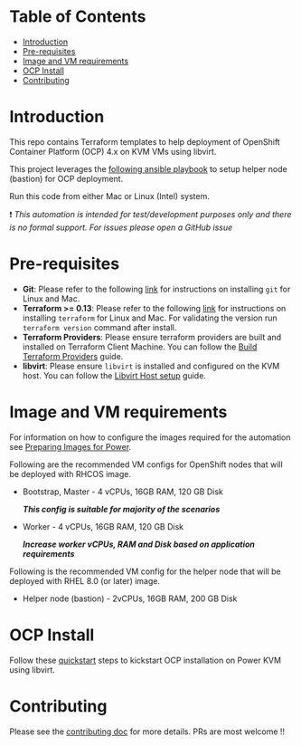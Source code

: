 # **Table of Contents**

- [Introduction](#introduction)
- [Pre-requisites](#pre-requisites)
- [Image and VM requirements](#image-and-vm-requirements)
- [OCP Install](#ocp-install)
- [Contributing](#contributing)


# Introduction
This repo contains Terraform templates to help deployment of OpenShift Container Platform (OCP) 4.x on KVM VMs using
libvirt.

This project leverages the [following ansible playbook](https://github.com/RedHatOfficial/ocp4-helpernode) to setup
helper node (bastion) for OCP deployment.

Run this code from either Mac or Linux (Intel) system.

:heavy_exclamation_mark: *This automation is intended for test/development purposes only and there is no formal support. For issues please open a GitHub issue*

# Pre-requisites
- **Git**: Please refer to the following [link](https://git-scm.com/book/en/v2/Getting-Started-Installing-Git) for instructions
on installing `git` for Linux and Mac.
- **Terraform >= 0.13**: Please refer to the following [link](https://learn.hashicorp.com/terraform/getting-started/install.html) for instructions on installing `terraform` for Linux and Mac. For validating the version run `terraform version` command after install.
- **Terraform Providers**: Please ensure terraform providers are built and installed on Terraform Client Machine. You can follow the [Build Terraform Providers](docs/terraform-provider-build.md) guide.
- **libvirt**: Please ensure `libvirt` is installed and configured on the KVM host. You can follow the [Libvirt Host setup](docs/libvirt-host-setup.md) guide.


# Image and VM requirements

For information on how to configure the images required for the automation see [Preparing Images for Power](docs/prepare-images.md).

Following are the recommended VM configs for OpenShift nodes that will be deployed with RHCOS image.
- Bootstrap, Master - 4 vCPUs, 16GB RAM, 120 GB Disk

   **_This config is suitable for majority of the scenarios_**
- Worker - 4 vCPUs, 16GB RAM, 120 GB Disk

   **_Increase worker vCPUs, RAM and Disk based on application requirements_**

Following is the recommended VM config for the helper node that will be deployed with RHEL 8.0 (or later) image.
- Helper node (bastion) - 2vCPUs, 16GB RAM, 200 GB Disk

# OCP Install

Follow these [quickstart](docs/quickstart.md) steps to kickstart OCP installation on Power KVM using libvirt.

# Contributing
Please see the [contributing doc](https://github.com/ocp-power-automation/ocp4-upi-kvm/blob/master/CONTRIBUTING.md) for more details.
PRs are most welcome !!
